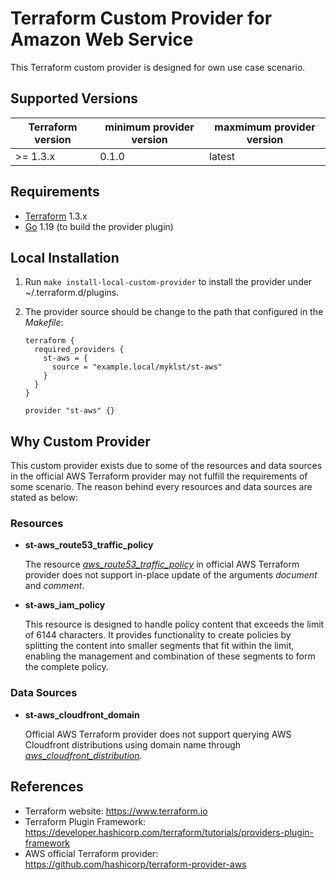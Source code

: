 Terraform Custom Provider for Amazon Web Service
================================================

This Terraform custom provider is designed for own use case scenario.

Supported Versions
------------------

| Terraform version | minimum provider version |maxmimum provider version
| ---- | ---- | ----|
| >= 1.3.x	| 0.1.0	| latest |

Requirements
------------

-	[Terraform](https://www.terraform.io/downloads.html) 1.3.x
-	[Go](https://golang.org/doc/install) 1.19 (to build the provider plugin)

Local Installation
------------------

1. Run `make install-local-custom-provider` to install the provider under ~/.terraform.d/plugins.

2. The provider source should be change to the path that configured in the *Makefile*:

    ```
    terraform {
      required_providers {
        st-aws = {
          source = "example.local/myklst/st-aws"
        }
      }
    }

    provider "st-aws" {}
    ```

Why Custom Provider
-------------------

This custom provider exists due to some of the resources and data sources in the
official AWS Terraform provider may not fulfill the requirements of some scenario.
The reason behind every resources and data sources are stated as below:

### Resources

- **st-aws_route53_traffic_policy**

  The resource
  [*aws_route53_traffic_policy*](https://registry.terraform.io/providers/hashicorp/aws/latest/docs/resources/route53_traffic_policy)
  in official AWS Terraform provider does not support in-place update of the arguments
  *document* and *comment*.

- **st-aws_iam_policy**

  This resource is designed to handle policy content that exceeds the limit of 6144 characters.
  It provides functionality to create policies by splitting the content into smaller segments that fit within the limit,
  enabling the management and combination of these segments to form the complete policy.

### Data Sources

- **st-aws_cloudfront_domain**

  Official AWS Terraform provider does not support querying AWS Cloudfront distributions using domain name through
  [*aws_cloudfront_distribution*](https://registry.terraform.io/providers/hashicorp/aws/latest/docs/data-sources/cloudfront_distribution).


References
----------

- Terraform website: https://www.terraform.io
- Terraform Plugin Framework: https://developer.hashicorp.com/terraform/tutorials/providers-plugin-framework
- AWS official Terraform provider: https://github.com/hashicorp/terraform-provider-aws
